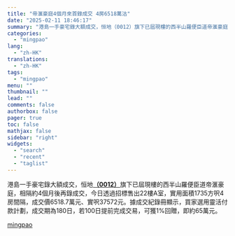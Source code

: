 ```yaml
---
title: "帝滙豪庭4個月來首錄成交 4房6518萬沽"
date: "2025-02-11 18:46:17"
summary: "港島一手豪宅錄大額成交，恒地（0012）旗下已屆現樓的西半山羅便臣道帝滙豪庭，相隔約4個月後再錄成..."
categories:
  - "mingpao"
lang:
  - "zh-HK"
translations:
  - "zh-HK"
tags:
  - "mingpao"
menu: ""
thumbnail: ""
lead: ""
comments: false
authorbox: false
pager: true
toc: false
mathjax: false
sidebar: "right"
widgets:
  - "search"
  - "recent"
  - "taglist"
---
```


港島一手豪宅錄大額成交，恒地[**（0012）**](stock1.php?code=0012)旗下已屆現樓的西半山羅便臣道帝滙豪庭，相隔約4個月後再錄成交，今日透過招標售出22樓A室，實用面積1735方呎4房間隔，成交價6518.7萬元、實呎37572元。據成交紀錄冊顯示，買家選用靈活付款計劃，成交期為180日，若100日提前完成交易，可獲1%回贈，即約65萬元。

[mingpao](https://finance.mingpao.com/fin/instantp/20250211/1739270575271/%e5%b8%9d%e6%bb%99%e8%b1%aa%e5%ba%ad4%e5%80%8b%e6%9c%88%e4%be%86%e9%a6%96%e9%8c%84%e6%88%90%e4%ba%a4-4%e6%88%bf6518%e8%90%ac%e6%b2%bd)
